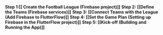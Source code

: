 **Step 1:[[ Create the Football League (Firebase project)]]**
**Step 2: [[Define the Teams (Firebase services)]]**
**Step 3: [[Connect Teams with the League (Add Firebase to FlutterFlow)]]**
**Step 4: [[Set the Game Plan (Setting up Firebase in the FlutterFlow project)]]**
**Step 5: [[Kick-off (Building and Running the App)]]**


